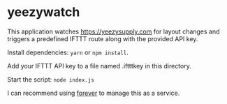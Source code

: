 # yeezywatch

This application watches https://yeezysupply.com for layout changes and triggers a predefined IFTTT route along with the provided API key.

Install dependencies: `yarn` or `npm install`.

Add your IFTTT API key to a file named .iftttkey in this directory.

Start the script: `node index.js`

I can recommend using [forever](https://www.npmjs.com/package/forever) to manage this as a service.
